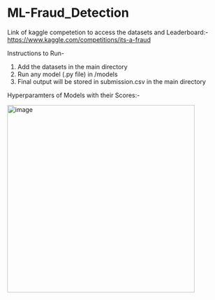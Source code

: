 # ML-Fraud_Detection 

Link of kaggle competetion to access the datasets and Leaderboard:- https://www.kaggle.com/competitions/its-a-fraud

Instructions to Run-
1. Add the datasets in the main directory
2. Run any model (.py file) in /models
3. Final output will be stored in submission.csv in the main directory

Hyperparamters of Models with their Scores:-

<img width="429" alt="image" src="https://user-images.githubusercontent.com/79003717/204974828-ce3dcfe9-0ab8-44de-bca6-1415a303bbca.png">
